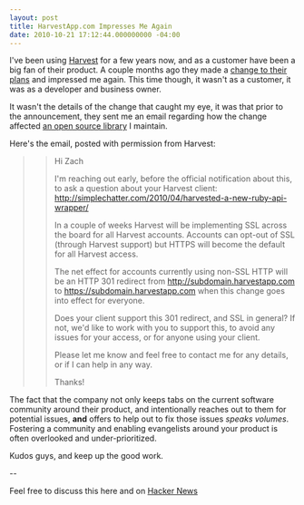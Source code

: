 ```yaml
---
layout: post
title: HarvestApp.com Impresses Me Again
date: 2010-10-21 17:12:44.000000000 -04:00
---
```

I've been using [Harvest](http://www.getharvest.com/) for a few years now, and as a customer have been a big fan of their product. A couple months ago they made a [change to their plans](http://www.getharvest.com/blog/2010/08/secure-connection-for-all-accounts/) and impressed me again. This time though, it wasn't as a customer, it was as a developer and business owner.

It wasn't the details of the change that caught my eye, it was that prior to the announcement, they sent me an email regarding how the change affected [an open source library](http://github.com/zmoazeni/harvested) I maintain.

Here's the email, posted with permission from Harvest:

>> Hi Zach
>>
>> I'm reaching out early, before the official notification about this, to ask a question about your Harvest client: http://simplechatter.com/2010/04/harvested-a-new-ruby-api-wrapper/
>>
>> In a couple of weeks Harvest will be implementing SSL across the board for all Harvest accounts. Accounts can opt-out of SSL (through Harvest support) but HTTPS will become the default for all Harvest access.
>>
>> The net effect for accounts currently using non-SSL HTTP will be an HTTP 301 redirect from http://subdomain.harvestapp.com to https://subdomain.harvestapp.com when this change goes into effect for everyone.
>>
>> Does your client support this 301 redirect, and SSL in general? If not, we'd like to work with you to support this, to avoid any issues for your access, or for anyone using your client.
>>
>> Please let me know and feel free to contact me for any details, or if I can help in any way.
>>
>> Thanks!

The fact that the company not only keeps tabs on the current software community around their product, and intentionally reaches out to them for potential issues, **and** offers to help out to fix those issues _speaks volumes_. Fostering a community and enabling evangelists around your product is often overlooked and under-prioritized.

Kudos guys, and keep up the good work.

--

Feel free to discuss this here and on [Hacker News](http://news.ycombinator.com/item?id=1817484)
